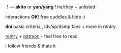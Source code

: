 ！— **akito** or **yan/yang** _!_ he/they + unlisted

interactions **OK**! free cuddles & hide :)

**dni** basic criteria , idv/sp/dsmp fans + more in rentry

[rentry](https://rentry.co/shiinonome) + [patreon](https://patreon.com/shinonomeakito) - feel free to read

i follow friends & thats it
